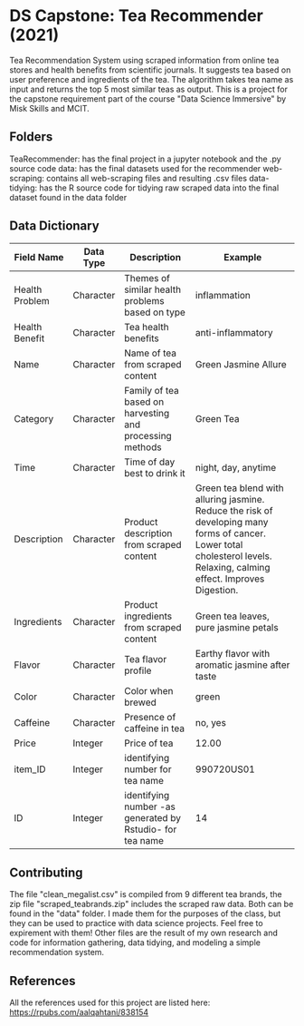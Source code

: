 # DS Capstone: Tea Recommender (2021)

Tea Recommendation System using scraped information from online tea stores and health benefits from scientific journals. It suggests tea based on user preference and ingredients of the tea. The algorithm takes tea name as input and returns the top 5 most similar teas as output. This is a project for the capstone requirement part of the course "Data Science Immersive" by Misk Skills and MCIT. 

## Folders
TeaRecommender: has the final project in a jupyter notebook and the .py source code
data: has the final datasets used for the recommender
web-scraping: contains all web-scraping files and resulting .csv files
data-tidying: has the R source code for tidying raw scraped data into the final dataset found in the data folder

## Data Dictionary
| Field Name | Data Type | Description | Example |
| ---------- | ----------- | ---------- | ------- |
| Health Problem | Character | Themes of similar health problems based on type | inflammation |
| Health Benefit | Character | Tea health benefits | anti-inflammatory |
| Name | Character | Name of tea from scraped content | Green Jasmine Allure |
| Category | Character | Family of tea based on harvesting and processing methods | Green Tea |
| Time | Character | Time of day best to drink it | night, day, anytime |
| Description | Character | Product description from scraped content | Green tea blend with alluring jasmine. Reduce the risk of developing many forms of cancer. Lower total cholesterol levels. Relaxing, calming effect. Improves Digestion. |
| Ingredients | Character | Product ingredients from scraped content | Green tea leaves, pure jasmine petals |
| Flavor | Character | Tea flavor profile | Earthy flavor with aromatic jasmine after taste |
| Color | Character | Color when brewed | green |
| Caffeine | Character | Presence of caffeine in tea | no, yes |
| Price | Integer | Price of tea | 12.00 |
| item_ID | Integer | identifying number for tea name |	990720US01 |
| ID | Integer | identifying number -as generated by Rstudio- for tea name | 14 |

## Contributing
The file "clean_megalist.csv" is compiled from 9 different tea brands, the zip file "scraped_teabrands.zip" includes the scraped raw data. Both can be found in the "data" folder. I made them for the purposes of the class, but they can be used to practice with data science projects. Feel free to expirement with them! Other files are the result of my own research and code for information gathering, data tidying, and modeling a simple recommendation system.

## References
All the references used for this project are listed here: https://rpubs.com/aalqahtani/838154
